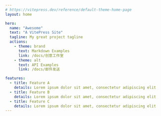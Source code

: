 ```yaml
---
# https://vitepress.dev/reference/default-theme-home-page
layout: home

hero:
  name: "Awesome"
  text: "A VitePress Site"
  tagline: My great project tagline
  actions:
    - theme: brand
      text: Markdown Examples
      link: /docs/创意工作室
    - theme: alt
      text: API Examples
      link: /docs/邮件发送

features:
  - title: Feature A
    details: Lorem ipsum dolor sit amet, consectetur adipiscing elit
  - title: Feature B
    details: Lorem ipsum dolor sit amet, consectetur adipiscing elit
  - title: Feature C
    details: Lorem ipsum dolor sit amet, consectetur adipiscing elit
---
```

